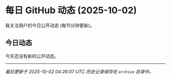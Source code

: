 # 每日 GitHub 动态 (2025-10-02)

我关注用户的今日公开动态 (每15分钟更新)。

## 今日动态

今天还没有新的公开动态。

---
*最后更新于 2025-10-02 04:26:07 UTC*
*历史记录保存在 `archive` 目录中。*
